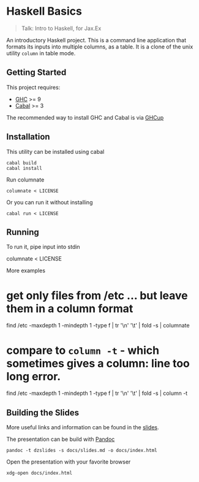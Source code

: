 # Haskell Basics

> Talk: Intro to Haskell, for Jax.Ex

An introductory Haskell project. This is a command line application that formats its
inputs into multiple columns, as a table. It is a clone of the unix utility `column`
in table mode.

## Getting Started

This project requires:

  * [GHC](https://www.haskell.org/ghc/) >= 9
  * [Cabal](https://www.haskell.org/cabal/) >= 3

The recommended way to install GHC and Cabal is via [GHCup](https://www.haskell.org/ghcup/)

## Installation

This utility can be installed using cabal

    cabal build
    cabal install

Run columnate

    columnate < LICENSE

Or you can run it without installing

    cabal run < LICENSE

## Running

To run it, pipe input into stdin

   columnate < LICENSE

More examples

   # get only files from /etc ... but leave them in a column format
   find /etc -maxdepth 1 -mindepth 1 -type f | tr '\n' '\t' | fold -s | columnate

   # compare to `column -t` - which sometimes gives a column: line too long error.
   find /etc -maxdepth 1 -mindepth 1 -type f | tr '\n' '\t' | fold -s | column -t


## Building the Slides

More useful links and information can be found in the [slides](/docs/slides.html).

The presentation can be build with [Pandoc](https://pandoc.org/)

    pandoc -t dzslides -s docs/slides.md -o docs/index.html

Open the presentation with your favorite browser

    xdg-open docs/index.html
